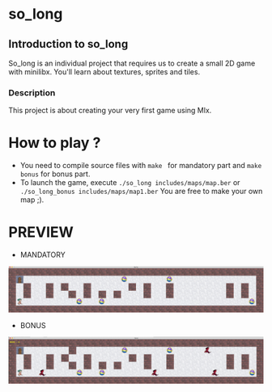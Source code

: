 # so_long
## Introduction to so_long
So_long is an individual project that requires us to create a small 2D game with minilibx. You'll learn about textures, sprites and tiles.

### Description
This project is about creating your very first game using Mlx.

# How to play ?
- You need to compile  source files with `make ` for mandatory part and `make bonus` for bonus part.
- To launch the game, execute `./so_long includes/maps/map.ber` or `./so_long_bonus includes/maps/map1.ber`
You are free to make your own map ;).

# PREVIEW
- MANDATORY
<img width="1094" alt="so_long Mandatory" src="./so_long_img.png">

- BONUS
<img width="1094" alt="so_long Bonus" src="./so_long_bonus_img.png">
